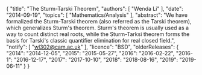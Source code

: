 {
    "title": "The Sturm-Tarski Theorem",
    "authors": [
        "Wenda Li"
    ],
    "date": "2014-09-19",
    "topics": [
        "Mathematics/Analysis"
    ],
    "abstract": "We have formalized the Sturm-Tarski theorem (also referred as the Tarski theorem), which generalizes Sturm's theorem. Sturm's theorem is usually used as a way to count distinct real roots, while the Sturm-Tarksi theorem forms the basis for Tarski's classic quantifier elimination for real closed field.",
    "notify": [
        "wl302@cam.ac.uk"
    ],
    "licence": "BSD",
    "olderReleases": {
        "2014": "2014-12-05",
        "2015": "2015-05-27",
        "2016": "2016-02-22",
        "2016-1": "2016-12-17",
        "2017": "2017-10-10",
        "2018": "2018-08-16",
        "2019": "2019-06-11"
    }
}